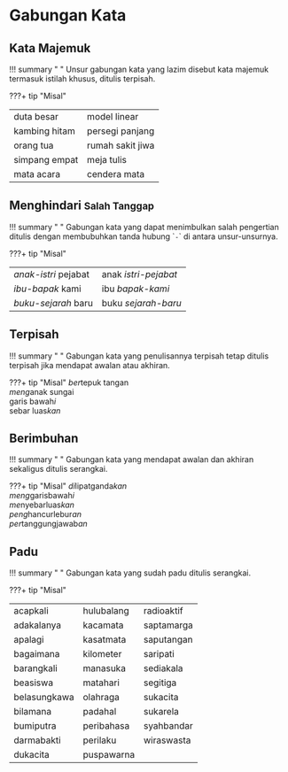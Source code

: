 # Gabungan Kata


## Kata Majemuk

!!! summary " "
    Unsur gabungan kata yang lazim disebut kata majemuk termasuk istilah khusus, ditulis terpisah.

???+ tip "Misal"
    <table>
      <tr>
        <td>duta besar</td>
        <td>model linear</td>
      </tr>
      <tr>
        <td>kambing hitam</td>
        <td>persegi panjang</td>
      </tr>
      <tr>
        <td>orang tua</td>
        <td>rumah sakit jiwa</td>
      </tr>
      <tr>
        <td>simpang empat</td>
        <td>meja tulis</td>
      </tr>
      <tr>
        <td>mata acara</td>
        <td>cendera mata</td>
      </tr>
    </table>

## Menghindari <small>Salah Tanggap</small>

!!! summary " "
    Gabungan kata yang dapat menimbulkan salah pengertian ditulis dengan membubuhkan tanda hubung \``-`\` di antara unsur-unsurnya.

???+ tip "Misal"
    <table>
      <tr>
        <td><em>anak-istri</em> pejabat</td>
        <td>anak <em>istri-pejabat</em></td>
      </tr>
      <tr>
        <td><em>ibu-bapak</em> kami</td>
        <td>ibu <em>bapak-kami<em></td>
      <tr>
        <td><em>buku-sejarah</em> baru</td>
        <td>buku <em>sejarah-baru</em></td>
      </tr>
    </table>

## Terpisah

!!! summary " "
    Gabungan kata yang penulisannya terpisah tetap ditulis terpisah jika mendapat awalan atau akhiran.

???+ tip "Misal"
    <em>ber</em>tepuk tangan  
    <em>meng</em>anak sungai  
    garis bawah<em>i</em>  
    sebar luas<em>kan</em>

## Berimbuhan

!!! summary " "
    Gabungan kata yang mendapat awalan dan akhiran sekaligus ditulis serangkai.

???+ tip "Misal"
    <em>di</em>lipatganda<em>kan</em>  
    <em>meng</em>garisbawah<em>i</em>  
    <em>me</em>nyebarluas<em>kan</em>  
    <em>peng</em>hancurlebur<em>an</em>  
    <em>per</em>tanggungjawab<em>an</em>  

## Padu

!!! summary " "
    Gabungan kata yang sudah padu ditulis serangkai.

???+ tip "Misal"
    <table>
      <tr>
        <td>acapkali</td>
        <td>hulubalang</td>
        <td>radioaktif</td>
        </tr>
      <tr>
        <td>adakalanya</td>
        <td>kacamata</td>
        <td>saptamarga</td>
        </tr>
      <tr>
        <td>apalagi</td>
        <td>kasatmata</td>
        <td>saputangan</td>
      </tr>
      <tr>
        <td>bagaimana</td>
        <td>kilometer</td>
        <td>saripati</td>
      </tr>
      <tr>
        <td>barangkali</td>
        <td>manasuka</td>
        <td>sediakala</td>
      </tr>
      <tr>
        <td>beasiswa</td>
        <td>matahari</td>
        <td>segitiga</td>
      </tr>
      <tr>
        <td>belasungkawa</td>
        <td>olahraga</td>
        <td>sukacita</td>
      </tr>
      <tr>
        <td>bilamana</td>
        <td>padahal</td>
        <td>sukarela</td>
      </tr>
      <tr>
        <td>bumiputra</td>
        <td>peribahasa</td>
        <td>syahbandar</td>
      </tr>
      <tr>
        <td>darmabakti</td>
        <td>perilaku</td>
        <td>wiraswasta</td>
      </tr>
      <tr>
        <td>dukacita</td>
        <td rowspan="2">puspawarna</td>
      </tr>
    </table>

    
